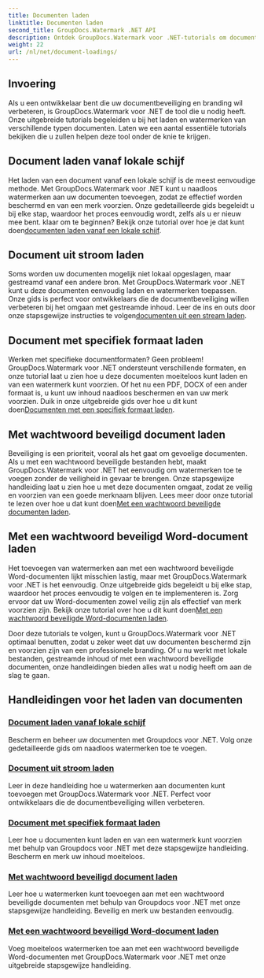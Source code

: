 ```yaml
---
title: Documenten laden
linktitle: Documenten laden
second_title: GroupDocs.Watermark .NET API
description: Ontdek GroupDocs.Watermark voor .NET-tutorials om documenten te laden en van een watermerk te voorzien, zodat documentbeveiliging en branding gegarandeerd zijn met stapsgewijze handleidingen.
weight: 22
url: /nl/net/document-loadings/
---
```

## Invoering
Als u een ontwikkelaar bent die uw documentbeveiliging en branding wil verbeteren, is GroupDocs.Watermark voor .NET de tool die u nodig heeft. Onze uitgebreide tutorials begeleiden u bij het laden en watermerken van verschillende typen documenten. Laten we een aantal essentiële tutorials bekijken die u zullen helpen deze tool onder de knie te krijgen.

## Document laden vanaf lokale schijf
Het laden van een document vanaf een lokale schijf is de meest eenvoudige methode. Met GroupDocs.Watermark voor .NET kunt u naadloos watermerken aan uw documenten toevoegen, zodat ze effectief worden beschermd en van een merk voorzien. Onze gedetailleerde gids begeleidt u bij elke stap, waardoor het proces eenvoudig wordt, zelfs als u er nieuw mee bent. klaar om te beginnen? Bekijk onze tutorial over hoe je dat kunt doen[documenten laden vanaf een lokale schijf](./load-document-from-local-disk/).

## Document uit stroom laden
 Soms worden uw documenten mogelijk niet lokaal opgeslagen, maar gestreamd vanaf een andere bron. Met GroupDocs.Watermark voor .NET kunt u deze documenten eenvoudig laden en watermerken toepassen. Onze gids is perfect voor ontwikkelaars die de documentbeveiliging willen verbeteren bij het omgaan met gestreamde inhoud. Leer de ins en outs door onze stapsgewijze instructies te volgen[documenten uit een stream laden](./load-document-from-stream/).

## Document met specifiek formaat laden
Werken met specifieke documentformaten? Geen probleem! GroupDocs.Watermark voor .NET ondersteunt verschillende formaten, en onze tutorial laat u zien hoe u deze documenten moeiteloos kunt laden en van een watermerk kunt voorzien. Of het nu een PDF, DOCX of een ander formaat is, u kunt uw inhoud naadloos beschermen en van uw merk voorzien. Duik in onze uitgebreide gids over hoe u dit kunt doen[Documenten met een specifiek formaat laden](./load-specific-format-document/).

## Met wachtwoord beveiligd document laden
 Beveiliging is een prioriteit, vooral als het gaat om gevoelige documenten. Als u met een wachtwoord beveiligde bestanden hebt, maakt GroupDocs.Watermark voor .NET het eenvoudig om watermerken toe te voegen zonder de veiligheid in gevaar te brengen. Onze stapsgewijze handleiding laat u zien hoe u met deze documenten omgaat, zodat ze veilig en voorzien van een goede merknaam blijven. Lees meer door onze tutorial te lezen over hoe u dat kunt doen[Met een wachtwoord beveiligde documenten laden](./load-password-protected-document/).

## Met een wachtwoord beveiligd Word-document laden
Het toevoegen van watermerken aan met een wachtwoord beveiligde Word-documenten lijkt misschien lastig, maar met GroupDocs.Watermark voor .NET is het eenvoudig. Onze uitgebreide gids begeleidt u bij elke stap, waardoor het proces eenvoudig te volgen en te implementeren is. Zorg ervoor dat uw Word-documenten zowel veilig zijn als effectief van merk voorzien zijn. Bekijk onze tutorial over hoe u dit kunt doen[Met een wachtwoord beveiligde Word-documenten laden](./load-password-protected-word-document/).

Door deze tutorials te volgen, kunt u GroupDocs.Watermark voor .NET optimaal benutten, zodat u zeker weet dat uw documenten beschermd zijn en voorzien zijn van een professionele branding. Of u nu werkt met lokale bestanden, gestreamde inhoud of met een wachtwoord beveiligde documenten, onze handleidingen bieden alles wat u nodig heeft om aan de slag te gaan.
## Handleidingen voor het laden van documenten
### [Document laden vanaf lokale schijf](./load-document-from-local-disk/)
Bescherm en beheer uw documenten met Groupdocs voor .NET. Volg onze gedetailleerde gids om naadloos watermerken toe te voegen.
### [Document uit stroom laden](./load-document-from-stream/)
Leer in deze handleiding hoe u watermerken aan documenten kunt toevoegen met GroupDocs.Watermark voor .NET. Perfect voor ontwikkelaars die de documentbeveiliging willen verbeteren.
### [Document met specifiek formaat laden](./load-specific-format-document/)
Leer hoe u documenten kunt laden en van een watermerk kunt voorzien met behulp van Groupdocs voor .NET met deze stapsgewijze handleiding. Bescherm en merk uw inhoud moeiteloos.
### [Met wachtwoord beveiligd document laden](./load-password-protected-document/)
Leer hoe u watermerken kunt toevoegen aan met een wachtwoord beveiligde documenten met behulp van Groupdocs voor .NET met onze stapsgewijze handleiding. Beveilig en merk uw bestanden eenvoudig.
### [Met een wachtwoord beveiligd Word-document laden](./load-password-protected-word-document/)
Voeg moeiteloos watermerken toe aan met een wachtwoord beveiligde Word-documenten met GroupDocs.Watermark voor .NET met onze uitgebreide stapsgewijze handleiding.